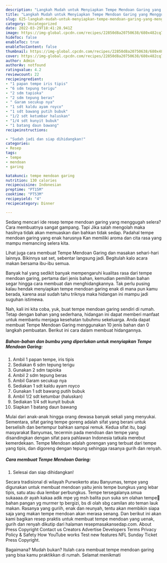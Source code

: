 ```yaml
---
description: "Langkah Mudah untuk Menyiapkan Tempe Mendoan Garing yang Menggugah Selera"
title: "Langkah Mudah untuk Menyiapkan Tempe Mendoan Garing yang Menggugah Selera"
slug: 625-langkah-mudah-untuk-menyiapkan-tempe-mendoan-garing-yang-menggugah-selera
category: Uncategorized
date: 2022-03-29T18:41:28.941Z
image: https://img-global.cpcdn.com/recipes/22850d8a20750638/680x482cq70/tempe-mendoan-garing-foto-resep-utama.jpg
hideToc: false
enableToc: true
enableTocContent: false
thumbnail: https://img-global.cpcdn.com/recipes/22850d8a20750638/680x482cq70/tempe-mendoan-garing-foto-resep-utama.jpg
cover: https://img-global.cpcdn.com/recipes/22850d8a20750638/680x482cq70/tempe-mendoan-garing-foto-resep-utama.jpg
author: Admin
authorAv: notfound
ratingvalue: 4.2
reviewcount: 22
recipeingredient:
- "1 papan tempe iris tipis"
- "6 sdm tepung terigu"
- "2 sdm tapioka"
- "2 sdm tepung beras"
- " Garam secukup nya"
- "1 sdt kaldu ayam royco"
- "1 sdt bawang putih bubuk"
- "1/2 sdt ketumbar haluskan"
- "1/4 sdt kunyit bubuk"
- "1 batang daun bawang"
recipeinstructions:

- "Sudah jadi dan siap dihidangkan!"
categories:
- Resep
tags:
- tempe
- mendoan
- garing

katakunci: tempe mendoan garing 
nutrition: 130 calories
recipecuisine: Indonesian
preptime: "PT15M"
cooktime: "PT53M"
recipeyield: "4"
recipecategory: Dinner

---
```



Sedang mencari ide resep tempe mendoan garing yang menggugah selera? Cara membuatnya sangat gampang. Tapi Jika salah mengolah maka hasilnya tidak akan memuaskan dan bahkan tidak sedap. Padahal tempe mendoan garing yang enak harusnya Kan memiliki aroma dan cita rasa yang mampu memancing selera kita.


Lihat juga cara membuat Tempe Mendoan Garing dan masakan sehari-hari lainnya. Bikinnya sat set, sebentar langsung jadi. Begitulah kalo acara makan bersama ibu-ibu semua.

Banyak hal yang sedikit banyak mempengaruhi kualitas rasa dari tempe mendoan garing, pertama dari jenis bahan, kemudian pemilihan bahan segar hingga cara membuat dan menghidangkannya. Tak perlu pusing kalau hendak menyiapkan tempe mendoan garing enak di mana pun kamu berada, karena asal sudah tahu triknya maka hidangan ini mampu jadi suguhan istimewa.


Nah, kali ini kita coba, yuk, buat tempe mendoan garing sendiri di rumah. Tetap dengan bahan yang sederhana, hidangan ini dapat memberi manfaat untuk membantu menjaga kesehatan tubuhmu sekeluarga. Anda dapat membuat Tempe Mendoan Garing menggunakan 10 jenis bahan dan 0 langkah pembuatan. Berikut ini cara dalam membuat hidangannya.

<!--inarticleads1-->

##### Bahan-bahan dan bumbu yang diperlukan untuk menyiapkan Tempe Mendoan Garing:

1. Ambil 1 papan tempe, iris tipis
1. Sediakan 6 sdm tepung terigu
1. Gunakan 2 sdm tapioka
1. Ambil 2 sdm tepung beras
1. Ambil  Garam secukup nya
1. Sediakan 1 sdt kaldu ayam royco
1. Gunakan 1 sdt bawang putih bubuk
1. Ambil 1/2 sdt ketumbar (haluskan)
1. Sediakan 1/4 sdt kunyit bubuk
1. Siapkan 1 batang daun bawang


Mulai dari anak-anak hingga orang dewasa banyak sekali yang menyukai. Sementara, sifat garing tempe goreng adalah sifat yang berani untuk berselisih dan bertempur bahkan sampai remuk. Kedua sifat itu, bagi masyarakat Banyumas, tecermin pada mendoan dan tempe yang disandingkan dengan sifat para pahlawan Indonesia tatkala merebut kemerdekaan. Tempe Mendoan adalah gorengan yang terbuat dari tempe yang tipis, dan digoreng dengan tepung sehingga rasanya gurih dan renyah. 

<!--inarticleads2-->

##### Cara membuat Tempe Mendoan Garing:


1. Selesai dan siap dihidangkan!

Secara tradisional di wilayah Purwokerto atau Banyumas, tempe yang digunakan untuk membuat mendoan yaitu jenis tempe bungkus yang lebar tipis, satu atau dua lembar perbungkus. Tempe tersegalanya.smua sukaaaa.dr ayah kakaa adik mpe yg msh balita pun suka sm olahan tempe🤗 bahan pangan yg murmer tp bergizi, bs di olah sbg camilan ato teman lauk makan. Rasanya yang guriih, enak dan reunyah, tentu akan membikin siapa saja yang makan tempe mendoan akan merasa senang. Dan berikut ini akan kami bagikan resep praktis untuk membuat tempe mendoan yang uenak, gurih dan renyah dikutip dari halaman resepmasakansedap.com. About Press Copyright Contact us Creators Advertise Developers Terms Privacy Policy &amp; Safety How YouTube works Test new features NFL Sunday Ticket Press Copyright. 

Bagaimana? Mudah bukan? Itulah cara membuat tempe mendoan garing yang bisa kamu praktikkan di rumah. Selamat menikmati
